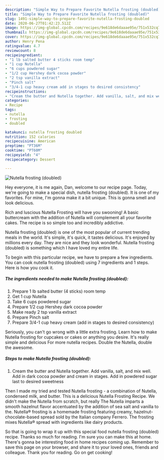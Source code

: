 ```yaml
---
description: "Simple Way to Prepare Favorite Nutella frosting (doubled)"
title: "Simple Way to Prepare Favorite Nutella frosting (doubled)"
slug: 1491-simple-way-to-prepare-favorite-nutella-frosting-doubled
date: 2020-06-27T01:42:23.512Z
image: https://img-global.cpcdn.com/recipes/9e618de6daaae95e/751x532cq70/nutella-frosting-doubled-recipe-main-photo.jpg
thumbnail: https://img-global.cpcdn.com/recipes/9e618de6daaae95e/751x532cq70/nutella-frosting-doubled-recipe-main-photo.jpg
cover: https://img-global.cpcdn.com/recipes/9e618de6daaae95e/751x532cq70/nutella-frosting-doubled-recipe-main-photo.jpg
author: Henry Pena
ratingvalue: 4.7
reviewcount: 8
recipeingredient:
- "1 lb salted butter 4 sticks room temp"
- "1 cup Nutella"
- "6 cups powdered sugar"
- "1/2 cup Hershey dark cocoa powder"
- "2 tsp vanilla extract"
- "Pinch salt"
- "3/4-1 cup heavy cream add in stages to desired consistency"
recipeinstructions:
- "Cream the butter and Nutella together. Add vanilla, salt, and mix well. Add in dark cocoa powder and cream in stages. Add in powdered sugar last to desired sweetness"
categories:
- Recipe
tags:
- nutella
- frosting
- doubled

katakunci: nutella frosting doubled 
nutrition: 152 calories
recipecuisine: American
preptime: "PT36M"
cooktime: "PT60M"
recipeyield: "4"
recipecategory: Dessert

---
```



![Nutella frosting (doubled)](https://img-global.cpcdn.com/recipes/9e618de6daaae95e/751x532cq70/nutella-frosting-doubled-recipe-main-photo.jpg)

Hey everyone, it is me again, Dan, welcome to our recipe page. Today, we're going to make a special dish, nutella frosting (doubled). It is one of my favorites. For mine, I'm gonna make it a bit unique. This is gonna smell and look delicious.

Rich and luscious Nutella Frosting will have you swooning! A basic buttercream with the addition of Nutella will complement all your favorite cakes. The recipe is so simple too and incredibly addictive.

Nutella frosting (doubled) is one of the most popular of current trending meals in the world. It's simple, it's quick, it tastes delicious. It's enjoyed by millions every day. They are nice and they look wonderful. Nutella frosting (doubled) is something which I have loved my entire life.


To begin with this particular recipe, we have to prepare a few ingredients. You can cook nutella frosting (doubled) using 7 ingredients and 1 steps. Here is how you cook it.

<!--inarticleads1-->

##### The ingredients needed to make Nutella frosting (doubled):

1. Prepare 1 lb salted butter (4 sticks) room temp
1. Get 1 cup Nutella
1. Take 6 cups powdered sugar
1. Prepare 1/2 cup Hershey dark cocoa powder
1. Make ready 2 tsp vanilla extract
1. Prepare Pinch salt
1. Prepare 3/4-1 cup heavy cream (add in stages to desired consistency)


Seriously, you can&#39;t go wrong with a little extra frosting. Learn how to make Nutella frosting for cupcakes or cakes or anything you desire. It&#39;s really simple and delicious For more nutella recipes. Double the Nutella, double the awesome. 

<!--inarticleads2-->

##### Steps to make Nutella frosting (doubled):

1. Cream the butter and Nutella together. Add vanilla, salt, and mix well. Add in dark cocoa powder and cream in stages. Add in powdered sugar last to desired sweetness


Then I made my tried and tested Nutella frosting - a combination of Nutella, condensed milk, and butter. This is a delicious Nutella Frosting Recipe. We didn&#39;t make the Nutella from scratch, but really The Nutella imparts a smooth hazelnut flavor accentuated by the addition of sea salt and vanilla to the. Nutella® frosting is a homemade frosting featuring creamy, hazelnut-chocolate-based spread sold by the Italian company Ferrero. The frosting mixes Nutella® spread with ingredients like dairy products. 

So that is going to wrap it up with this special food nutella frosting (doubled) recipe. Thanks so much for reading. I'm sure you can make this at home. There's gonna be interesting food in home recipes coming up. Remember to save this page on your browser, and share it to your loved ones, friends and colleague. Thank you for reading. Go on get cooking!
